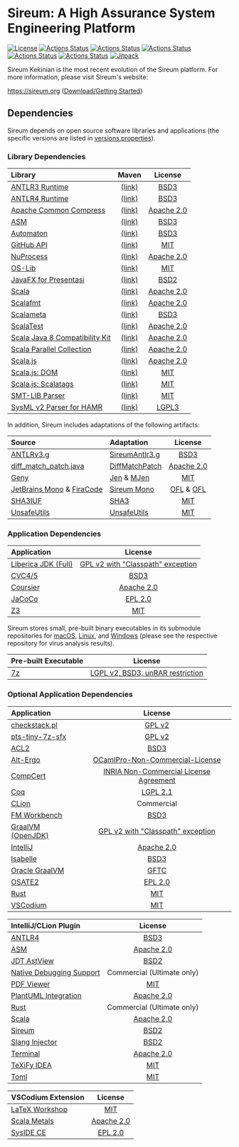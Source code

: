 # Sireum: A High Assurance System Engineering Platform

[![License](https://img.shields.io/badge/License-BSD_2--Clause-brightgreen.svg)](https://github.com/sireum/kekinian/blob/master/license.md)
[![Actions Status](https://github.com/sireum/kekinian/workflows/macOS/badge.svg)](https://github.com/sireum/kekinian/actions/workflows/CI-macOS.yml) 
[![Actions Status](https://github.com/sireum/kekinian/workflows/Linux/badge.svg)](https://github.com/sireum/kekinian/actions/workflows/CI-linux.yml) 
[![Actions Status](https://github.com/sireum/kekinian/workflows/Windows/badge.svg)](https://github.com/sireum/kekinian/actions/workflows/CI-windows.yml) 
[![Actions Status](https://github.com/sireum/kekinian/workflows/macOS-CompCert/badge.svg)](https://github.com/sireum/kekinian/actions/workflows/CI-macOS-compcert.yml) 
[![Actions Status](https://github.com/sireum/kekinian/workflows/Linux-CompCert/badge.svg)](https://github.com/sireum/kekinian/actions/workflows/CI-linux-compcert.yml) 
[![Jitpack](https://jitpack.io/v/org.sireum/kekinian.svg)](https://jitpack.io/#org.sireum/kekinian)

Sireum Kekinian is the most recent evolution of the Sireum platform.
For more information, please visit Sireum's website:

https://sireum.org ([Download/Getting Started](https://sireum.org/getting-started))

## Dependencies

Sireum depends on open source software libraries and applications
(the specific versions are listed in [versions.properties](versions.properties)).

### Library Dependencies

| Library | Maven | License |
| :--- | :---: | :---: | 
| [ANTLR3 Runtime](https://github.com/antlr/antlr3) | [(link)](https://central.sonatype.com/artifact/org.antlr/antlr-runtime) | [BSD3](https://www.antlr3.org/license.html) |
| [ANTLR4 Runtime](https://github.com/antlr/antlr4) | [(link)](https://central.sonatype.com/artifact/org.antlr/antlr4-runtime) | [BSD3](https://www.antlr.org/license.html) |
| [Apache Common Compress](https://commons.apache.org/proper/commons-compress) | [(link)](https://central.sonatype.com/artifact/org.apache.commons/commons-compress) | [Apache 2.0](https://gitbox.apache.org/repos/asf?p=commons-compress.git;a=blob_plain;f=LICENSE.txt;hb=HEAD) |
| [ASM](https://gitlab.ow2.org/asm/asm) | [(link)](https://central.sonatype.com/artifact/org.ow2.asm/asm) | [BSD3](https://gitlab.ow2.org/asm/asm/-/blob/master/LICENSE.txt) |
| [Automaton](https://github.com/sireum/automaton) | [(link)](https://jitpack.io/#org.sireum/automaton) | [BSD3](https://github.com/sireum/automaton/blob/codepoint/COPYING) |
| [GitHub API](https://github.com/hub4j/github-api) | [(link)](https://central.sonatype.com/artifact/org.kohsuke/github-api) | [MIT](https://github.com/hub4j/github-api/blob/main/LICENSE.txt) |
| [NuProcess](https://github.com/brettwooldridge/NuProcess) | [(link)](https://central.sonatype.com/artifact/com.zaxxer/nuprocess) | [Apache 2.0](https://github.com/brettwooldridge/NuProcess/blob/master/LICENSE) |
| [OS-Lib](https://github.com/com-lihaoyi/os-lib) | [(link)](https://central.sonatype.com/artifact/com.lihaoyi/os-lib_2.13) | [MIT](https://github.com/com-lihaoyi/os-lib/blob/master/LICENSE) |
| [JavaFX for Presentasi](https://github.com/sireum/presentasi-jfx) | [(link)](https://jitpack.io/#org.sireum/presentasi-jfx) | [BSD2](https://github.com/sireum/presentasi-jfx/blob/master/license.md) |
| [Scala](https://github.com/scala/scala) | [(link)](https://central.sonatype.com/artifact/org.scala-lang/scala-library) | [Apache 2.0](https://github.com/scala/scala/blob/2.13.x/LICENSE) |
| [Scalafmt](https://github.com/scalameta/scalafmt) | [(link)](https://central.sonatype.com/artifact/org.scalameta/scalafmt-cli_2.13) | [Apache 2.0](https://github.com/scalameta/scalafmt/blob/master/LICENCE.md) |
| [Scalameta](https://github.com/scalameta/scalameta) | [(link)](https://central.sonatype.com/artifact/org.scalameta/scalameta_2.13) | [BSD3](https://github.com/scalameta/scalameta/blob/main/LICENSE.md) |
| [ScalaTest](https://github.com/scalatest/scalatest) | [(link)](https://central.sonatype.com/artifact/org.scalatest/scalatest_2.13) | [Apache 2.0](https://github.com/scalatest/scalatest/blob/3.2.x-new/LICENSE) |
| [Scala Java 8 Compatibility Kit](https://github.com/scala/scala-java8-compat) | [(link)](https://central.sonatype.com/artifact/org.scala-lang.modules/scala-java8-compat_2.13) | [Apache 2.0](https://github.com/scala/scala-java8-compat/blob/main/LICENSE) |
| [Scala Parallel Collection](https://github.com/scala/scala-parallel-collections) | [(link)](https://central.sonatype.com/artifact/org.scala-lang.modules/scala-parallel-collections_2.13) | [Apache 2.0](https://github.com/scala/scala-parallel-collections/blob/main/LICENSE) |
| [Scala.js](https://github.com/scala-js/scala-js) | [(link)](https://central.sonatype.com/artifact/org.scala-js/scalajs-compiler_2.13.14) | [Apache 2.0](https://github.com/scala-js/scala-js/blob/master/LICENSE) |
| [Scala.js: DOM](https://github.com/scala-js/scala-js-dom) | [(link)](https://central.sonatype.com/artifact/org.scala-js/scalajs-dom_sjs1_2.13) | [MIT](https://github.com/scala-js/scala-js-dom/blob/master/LICENSE) |
| [Scala.js: Scalatags](https://github.com/com-lihaoyi/scalatags) | [(link)](https://central.sonatype.com/artifact/com.lihaoyi/scalatags_2.13) | [MIT](https://github.com/com-lihaoyi/scalatags/blob/master/LICENSE) |
| [SMT-LIB Parser](https://github.com/sireum/smtlib-parser) | [(link)](https://jitpack.io/#org.sireum/smtlib-parser) | [MIT](https://github.com/julianthome/smtlibv2-grammar/blob/master/LICENCE.md) |
| [SysML v2 Parser for HAMR](https://github.com/sireum/hamr-sysml-parser) | [(link)](https://jitpack.io/#org.sireum/hamr-sysml-parser) | [LGPL3](https://github.com/Systems-Modeling/SysML-v2-Pilot-Implementation/blob/master/LICENSE) |

In addition, Sireum includes adaptations of the following artifacts:

| Source | Adaptation | License |
| :--- | :--- | :---: | 
| [ANTLRv3.g](https://github.com/antlr/grammars-v3/blob/master/Antlrv3/ANTLRv3.g) | [SireumAntlr3.g](https://github.com/sireum/parser/blob/master/jvm/src/main/resources/SireumAntlr3.g) | [BSD3](https://github.com/antlr/grammars-v3/blob/master/Antlrv3/ANTLRv3.g) |
| [diff_match_patch.java](https://github.com/google/diff-match-patch/blob/master/java/src/name/fraser/neil/plaintext/diff_match_patch.java) | [DiffMatchPatch](https://github.com/sireum/runtime/blob/master/library/jvm/src/main/java/org/sireum/DiffMatchPatch.java) | [Apache 2.0](https://github.com/google/diff-match-patch/blob/master/LICENSE) |
| [Geny](https://github.com/com-lihaoyi/geny) | [Jen](https://github.com/sireum/runtime/blob/master/library/shared/src/main/scala/org/sireum/Jen.scala) & [MJen](https://github.com/sireum/runtime/blob/master/library/shared/src/main/scala/org/sireum/MJen.scala) | [MIT](https://github.com/com-lihaoyi/geny/blob/master/LICENSE) |
| [JetBrains Mono](https://github.com/JetBrains/JetBrainsMono/tree/v2.304) & [FiraCode](https://github.com/tonsky/FiraCode/tree/e9943d2d631a4558613d7a77c58ed1d3cb790992) | [Sireum Mono](https://github.com/sireum/resources/tree/master/fonts) | [OFL](https://github.com/JetBrains/JetBrainsMono/blob/v2.304/OFL.txt) & [OFL](https://github.com/tonsky/FiraCode/blob/e9943d2d631a4558613d7a77c58ed1d3cb790992/LICENSE)|
| [SHA3IUF](https://github.com/brainhub/SHA3IUF) | [SHA3](https://github.com/sireum/runtime/blob/master/library/shared/src/main/scala/org/sireum/crypto/SHA3.scala) | [MIT](https://github.com/brainhub/SHA3IUF/blob/master/LICENSE) |
| [UnsafeUtils](https://github.com/plokhotnyuk/jsoniter-scala/tree/e089f06c2d8b4bdb87a6874e17bf716e8608b117/jsoniter-scala-examples/src/main/scala-2.13/com/github/plokhotnyuk/jsoniter_scala/examples) | [UnsafeUtils](https://github.com/sireum/runtime/blob/master/macros/shared/src/main/java/org/sireum/%24internal/UnsafeUtils.java) | [MIT](https://github.com/plokhotnyuk/jsoniter-scala/blob/e089f06c2d8b4bdb87a6874e17bf716e8608b117/LICENSE) |


### Application Dependencies

| Application | License |
| :--- | :---: |
| [Liberica JDK (Full)](https://bell-sw.com/libericajdk/) | [GPL v2 with "Classpath" exception](https://github.com/bell-sw/Liberica/blob/master/LICENSE) |
| [CVC4/5](https://github.com/cvc5/cvc5) | [BSD3](https://github.com/cvc5/cvc5/blob/master/COPYING) |
| [Coursier](https://github.com/coursier/coursier) | [Apache 2.0](https://github.com/coursier/coursier/blob/master/LICENSE) |
| [JaCoCo](https://github.com/jacoco/jacoco) | [EPL 2.0](https://github.com/jacoco/jacoco/blob/master/LICENSE.md) |
| [Z3](https://github.com/Z3Prover/z3) | [MIT](https://github.com/Z3Prover/z3/blob/master/LICENSE.txt) |


Sireum stores small, pre-built binary executables in its submodule repositories for
[macOS](https://github.com/sireum/bin-mac), 
[Linux](https://github.com/sireum/bin-linux), and
[Windows](https://github.com/sireum/bin-windows) (please see the respective repository for virus analysis results).

| Pre-built Executable | License |
| :--- | :---: |
| [7z](https://sourceforge.net/projects/sevenzip) | [LGPL v2, BSD3, unRAR restriction](https://www.7-zip.org/license.txt) |


### Optional Application Dependencies

| Application | License |
| :--- | :---: |
| [checkstack.pl](https://github.com/torvalds/linux/blob/master/scripts/checkstack.pl) | [GPL v2](https://github.com/torvalds/linux/blob/master/COPYING) |
| [pts-tiny-7z-sfx](https://github.com/sireum/7z-sfx) | [GPL v2](https://github.com/sireum/7z-sfx#readme) | 
| [ACL2](https://www.cs.utexas.edu/~moore/acl2/) | [BSD3](https://www.cs.utexas.edu/~moore/acl2/v8-5/HTML/LICENSE) |
| [Alt-Ergo](https://alt-ergo.ocamlpro.com/) | [OCamlPro-Non-Commercial-License](https://github.com/OCamlPro/alt-ergo/blob/next/licenses/OCamlPro-Non-Commercial-License.pdf) |
| [CompCert](https://compcert.org/) | [INRIA Non-Commercial License Agreement](https://compcert.org/doc/LICENSE.txt) |
| [Coq](https://coq.inria.fr/) | [LGPL 2.1](https://github.com/coq/coq/blob/master/LICENSE) |
| [CLion](https://www.jetbrains.com/clion/) | Commercial |
| [FM Workbench](https://github.com/loonwerks/formal-methods-workbench) | [BSD3](https://github.com/loonwerks/formal-methods-workbench/blob/master/LICENSE) |
| [GraalVM (OpenJDK)](https://github.com/oracle/graal) | [GPL v2 with "Classpath" exception](https://github.com/oracle/graal/blob/master/LICENSE) |
| [IntelliJ](https://github.com/JetBrains/intellij-community) | [Apache 2.0](https://github.com/JetBrains/intellij-community/blob/master/LICENSE.txt) |
| [Isabelle](https://isabelle.in.tum.de/) | [BSD3](https://isabelle-dev.sketis.net/source/isabelle/browse/default/COPYRIGHT) |
| [Oracle GraalVM](https://www.oracle.com/java/graalvm/) | [GFTC](https://www.oracle.com/downloads/licenses/graal-free-license.html) |
| [OSATE2](https://github.com/osate/osate2) | [EPL 2.0](https://github.com/osate/osate2/blob/master/LICENSE) |
| [Rust](https://www.rust-lang.org/) | [MIT](https://www.rust-lang.org/policies/licenses) |
| [VSCodium](https://vscodium.com/) | [MIT](https://github.com/VSCodium/vscodium/blob/master/LICENSE) |


| IntelliJ/CLion Plugin | License |
|  :---  | :---: |
| [ANTLR4](https://plugins.jetbrains.com/plugin/7358-antlr-v4) | [BSD3](https://github.com/antlr/intellij-plugin-v4/blob/master/LICENSE) |
| [ASM](https://github.com/sireum/intellij-asm) | [Apache 2.0](https://github.com/sireum/intellij-asm/blob/master/LICENSE) |
| [JDT AstView](https://plugins.jetbrains.com/plugin/9345-jdt-astview) | [BSD2](https://github.com/ksu-cis-706/jdt-astview/blob/master/license.md) |
| [Native Debugging Support](https://plugins.jetbrains.com/plugin/12775-native-debugging-support) | Commercial (Ultimate only) |
| [PDF Viewer](https://plugins.jetbrains.com/plugin/14494-pdf-viewer) | [MIT](https://github.com/FirstTimeInForever/intellij-pdf-viewer/blob/master/LICENSE) |
| [PlantUML Integration](https://plugins.jetbrains.com/plugin/7017-plantuml-integration) | [Apache 2.0](https://github.com/esteinberg/plantuml4idea/blob/master/LICENSE.txt) |
| [Rust](https://plugins.jetbrains.com/plugin/22407-rust) | Commercial (Ultimate only) |
| [Scala](https://plugins.jetbrains.com/plugin/1347-scala) | [Apache 2.0](https://github.com/JetBrains/intellij-scala/blob/idea212.x/LICENSE.txt) |
| [Sireum](https://github.com/sireum/intellij-plugin) | [BSD2](https://github.com/sireum/intellij-plugin/blob/master/license.md) |
| [Slang Injector](https://github.com/sireum/intellij-injector) | [BSD2](https://github.com/sireum/intellij-injector/blob/master/license.md) |
| [Terminal](https://plugins.jetbrains.com/plugin/13123-terminal) | [Apache 2.0](https://github.com/JetBrains/intellij-community/blob/master/LICENSE.txt) |
| [TeXiFy IDEA](https://plugins.jetbrains.com/plugin/9473-texify-idea) | [MIT](https://github.com/Hannah-Sten/TeXiFy-IDEA/blob/master/LICENSE) |
| [Toml](https://plugins.jetbrains.com/plugin/8195-toml) | [MIT](https://github.com/intellij-rust/intellij-toml/blob/master/LICENSE) |


| VSCodium Extension | License |
|  :---  | :---: |
| [LaTeX Workshop](https://open-vsx.org/extension/James-Yu/latex-workshop) | [MIT](https://github.com/James-Yu/LaTeX-Workshop/blob/master/LICENSE.txt) |
| [Scala Metals](https://open-vsx.org/extension/scalameta/metals) | [Apache 2.0](https://github.com/scalameta/metals/blob/main/LICENSE) |
| [SysIDE CE](https://open-vsx.org/extension/sensmetry/sysml-2ls) | [EPL 2.0](https://gitlab.com/sensmetry/public/sysml-2ls/-/blob/main/LICENSE?ref_type=heads) |
